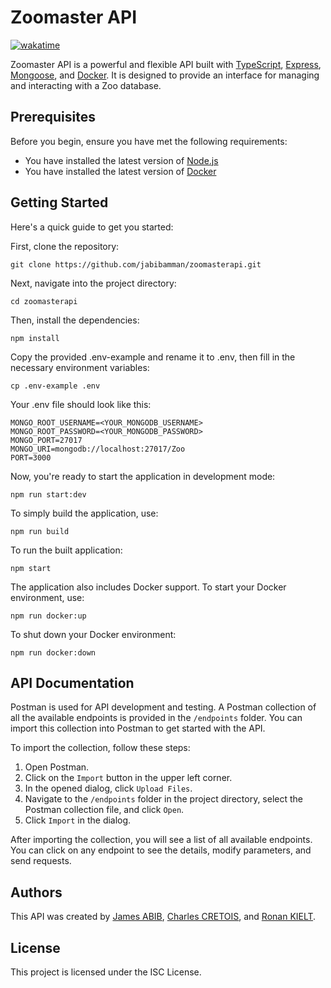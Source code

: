 # Zoomaster API
[![wakatime](https://wakatime.com/badge/user/e52bef9d-e298-4ffd-b606-f63f36526478/project/cf5ebe9a-2943-4e03-96bf-42a06597287e.svg)](https://wakatime.com/badge/user/e52bef9d-e298-4ffd-b606-f63f36526478/project/cf5ebe9a-2943-4e03-96bf-42a06597287e)

Zoomaster API is a powerful and flexible API built with [TypeScript](https://www.typescriptlang.org/), [Express](https://expressjs.com/), [Mongoose](https://mongoosejs.com/), and [Docker](https://www.docker.com/). It is designed to provide an interface for managing and interacting with a Zoo database.

## Prerequisites

Before you begin, ensure you have met the following requirements:

- You have installed the latest version of [Node.js](https://nodejs.org/)
- You have installed the latest version of [Docker](https://www.docker.com/)

## Getting Started

Here's a quick guide to get you started:

First, clone the repository:

`git clone https://github.com/jabibamman/zoomasterapi.git`

Next, navigate into the project directory:

`cd zoomasterapi`

Then, install the dependencies:

`npm install`

Copy the provided .env-example and rename it to .env, then fill in the necessary environment variables:

`cp .env-example .env`


Your .env file should look like this:

```env
MONGO_ROOT_USERNAME=<YOUR_MONGODB_USERNAME>
MONGO_ROOT_PASSWORD=<YOUR_MONGODB_PASSWORD>
MONGO_PORT=27017
MONGO_URI=mongodb://localhost:27017/Zoo
PORT=3000
```

Now, you're ready to start the application in development mode:

`npm run start:dev`

To simply build the application, use:

`npm run build`

To run the built application:

`npm start`

The application also includes Docker support. To start your Docker environment, use:

`npm run docker:up`

To shut down your Docker environment:

`npm run docker:down`

## API Documentation

Postman is used for API development and testing. A Postman collection of all the available endpoints is provided in the `/endpoints` folder. You can import this collection into Postman to get started with the API.

To import the collection, follow these steps:

1. Open Postman.
2. Click on the `Import` button in the upper left corner.
3. In the opened dialog, click `Upload Files`.
4. Navigate to the `/endpoints` folder in the project directory, select the Postman collection file, and click `Open`.
5. Click `Import` in the dialog.

After importing the collection, you will see a list of all available endpoints. You can click on any endpoint to see the details, modify parameters, and send requests.

## Authors

This API was created by [James ABIB](https://github.com/jabibamman), [Charles CRETOIS](https://github.com/carlito0605), and [Ronan KIELT](https://github.com/chikatetsu).

## License

This project is licensed under the ISC License.
